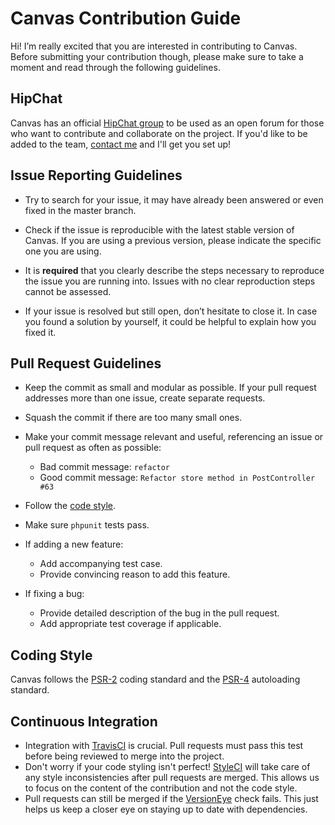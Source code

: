 # Canvas Contribution Guide

Hi! I’m really excited that you are interested in contributing to Canvas. Before submitting your contribution though, please make sure to take a moment and read through the following guidelines.

## HipChat

Canvas has an official [HipChat group](https://canvas-blog.hipchat.com/home) to be used as an open forum for those who want to contribute and collaborate on the project. If you'd like to be added to the team, [contact me](mailto:austin.todd.j@gmail.com) and I'll get you set up! 

## Issue Reporting Guidelines

- Try to search for your issue, it may have already been answered or even fixed in the master branch.

- Check if the issue is reproducible with the latest stable version of Canvas. If you are using a previous version, please indicate the specific one you are using.

- It is **required** that you clearly describe the steps necessary to reproduce the issue you are running into. Issues with no clear reproduction steps cannot be assessed.

- If your issue is resolved but still open, don’t hesitate to close it. In case you found a solution by yourself, it could be helpful to explain how you fixed it.

## Pull Request Guidelines

- Keep the commit as small and modular as possible. If your pull request addresses more than one issue, create separate requests.

- Squash the commit if there are too many small ones.

- Make your commit message relevant and useful, referencing an issue or pull request as often as possible:
    - Bad commit message: `refactor`
    - Good commit message: `Refactor store method in PostController #63`

- Follow the [code style](#code-style).

- Make sure `phpunit` tests pass.

- If adding a new feature:
    - Add accompanying test case.
    - Provide convincing reason to add this feature.

- If fixing a bug:
    - Provide detailed description of the bug in the pull request.
    - Add appropriate test coverage if applicable.

## Coding Style

Canvas follows the [PSR-2](https://github.com/php-fig/fig-standards/blob/master/accepted/PSR-2-coding-style-guide.md) coding standard and the [PSR-4](https://github.com/php-fig/fig-standards/blob/master/accepted/PSR-4-autoloader.md) autoloading standard.

## Continuous Integration

- Integration with [TravisCI](https://travis-ci.org) is crucial. Pull requests must pass this test before being reviewed to merge into the project.
- Don't worry if your code styling isn't perfect! [StyleCI](https://styleci.io/) will take care of any style inconsistencies after pull requests are merged. This allows us to focus on the content of the contribution and not the code style.
- Pull requests can still be merged if the [VersionEye](https://www.versioneye.com) check fails. This just helps us keep a closer eye on staying up to date with dependencies.

